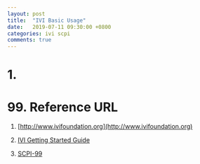 ```yaml
---
layout: post
title:  "IVI Basic Usage"
date:   2019-07-11 09:30:00 +0800
categories: ivi scpi
comments: true
---
```


# 1. 







# 99. Reference URL

1) [http://www.ivifoundation.org](http://www.ivifoundation.org)

2) [IVI Getting Started Guide](/static/files/ivi/IVI-GSG-CurrentVersion.pdf)

3) [SCPI-99](/static/files/ivi/scpi-99.pdf)

